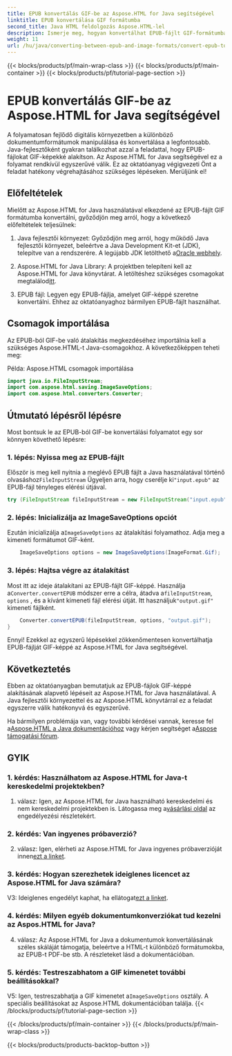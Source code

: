 ```yaml
---
title: EPUB konvertálás GIF-be az Aspose.HTML for Java segítségével
linktitle: EPUB konvertálása GIF formátumba
second_title: Java HTML feldolgozás Aspose.HTML-lel
description: Ismerje meg, hogyan konvertálhat EPUB-fájlt GIF-formátumba az Aspose.HTML for Java használatával. Egyszerű, hatékony és megbízható.
weight: 11
url: /hu/java/converting-between-epub-and-image-formats/convert-epub-to-gif/
---
```


{{< blocks/products/pf/main-wrap-class >}}
{{< blocks/products/pf/main-container >}}
{{< blocks/products/pf/tutorial-page-section >}}

# EPUB konvertálás GIF-be az Aspose.HTML for Java segítségével

A folyamatosan fejlődő digitális környezetben a különböző dokumentumformátumok manipulálása és konvertálása a legfontosabb. Java-fejlesztőként gyakran találkozhat azzal a feladattal, hogy EPUB-fájlokat GIF-képekké alakítson. Az Aspose.HTML for Java segítségével ez a folyamat rendkívül egyszerűvé válik. Ez az oktatóanyag végigvezeti Önt a feladat hatékony végrehajtásához szükséges lépéseken. Merüljünk el!

## Előfeltételek

Mielőtt az Aspose.HTML for Java használatával elkezdené az EPUB-fájlt GIF formátumba konvertálni, győződjön meg arról, hogy a következő előfeltételek teljesülnek:

1. Java fejlesztői környezet:
    Győződjön meg arról, hogy működő Java fejlesztői környezet, beleértve a Java Development Kit-et (JDK), telepítve van a rendszerére. A legújabb JDK letölthető a[Oracle webhely](https://www.oracle.com/java/technologies/javase-downloads.html).

2. Aspose.HTML for Java Library:
    A projektben telepíteni kell az Aspose.HTML for Java könyvtárat. A letöltéshez szükséges csomagokat megtalálod[itt](https://releases.aspose.com/html/java/).

3. EPUB fájl:
   Legyen egy EPUB-fájlja, amelyet GIF-képpé szeretne konvertálni. Ehhez az oktatóanyaghoz bármilyen EPUB-fájlt használhat.

## Csomagok importálása

Az EPUB-ból GIF-be való átalakítás megkezdéséhez importálnia kell a szükséges Aspose.HTML-t Java-csomagokhoz. A következőképpen teheti meg:

Példa: Aspose.HTML csomagok importálása
```java
import java.io.FileInputStream;
import com.aspose.html.saving.ImageSaveOptions;
import com.aspose.html.converters.Converter;
```

## Útmutató lépésről lépésre

Most bontsuk le az EPUB-ból GIF-be konvertálási folyamatot egy sor könnyen követhető lépésre:

### 1. lépés: Nyissa meg az EPUB-fájlt

 Először is meg kell nyitnia a meglévő EPUB fájlt a Java használatával történő olvasáshoz`FileInputStream` Ügyeljen arra, hogy cserélje ki`"input.epub"` az EPUB-fájl tényleges elérési útjával.

```java
try (FileInputStream fileInputStream = new FileInputStream("input.epub")) {
```

### 2. lépés: Inicializálja az ImageSaveOptions opciót

 Ezután inicializálja a`ImageSaveOptions` az átalakítási folyamathoz. Adja meg a kimeneti formátumot GIF-ként.

```java
    ImageSaveOptions options = new ImageSaveOptions(ImageFormat.Gif);
```

### 3. lépés: Hajtsa végre az átalakítást

 Most itt az ideje átalakítani az EPUB-fájlt GIF-képpé. Használja a`Converter.convertEPUB` módszer erre a célra, átadva a`fileInputStream`, `options` , és a kívánt kimeneti fájl elérési útját. Itt használjuk`"output.gif"` kimeneti fájlként.

```java
    Converter.convertEPUB(fileInputStream, options, "output.gif");
}
```

Ennyi! Ezekkel az egyszerű lépésekkel zökkenőmentesen konvertálhatja EPUB-fájlját GIF-képpé az Aspose.HTML for Java segítségével.

## Következtetés

Ebben az oktatóanyagban bemutatjuk az EPUB-fájlok GIF-képpé alakításának alapvető lépéseit az Aspose.HTML for Java használatával. A Java fejlesztői környezettel és az Aspose.HTML könyvtárral ez a feladat egyszerre válik hatékonyvá és egyszerűvé.

 Ha bármilyen problémája van, vagy további kérdései vannak, keresse fel a[Aspose.HTML a Java dokumentációhoz](https://reference.aspose.com/html/java/) vagy kérjen segítséget a[Aspose támogatási fórum](https://forum.aspose.com/).

## GYIK

### 1. kérdés: Használhatom az Aspose.HTML for Java-t kereskedelmi projektekben?

1. válasz: Igen, az Aspose.HTML for Java használható kereskedelmi és nem kereskedelmi projektekben is. Látogassa meg a[vásárlási oldal](https://purchase.aspose.com/buy) az engedélyezési részletekért.

### 2. kérdés: Van ingyenes próbaverzió?

 2. válasz: Igen, elérheti az Aspose.HTML for Java ingyenes próbaverzióját innen[ezt a linket](https://releases.aspose.com/).

### 3. kérdés: Hogyan szerezhetek ideiglenes licencet az Aspose.HTML for Java számára?

 V3: Ideiglenes engedélyt kaphat, ha ellátogat[ezt a linket](https://purchase.aspose.com/temporary-license/).

### 4. kérdés: Milyen egyéb dokumentumkonverziókat tud kezelni az Aspos.HTML for Java?

4. válasz: Az Aspose.HTML for Java a dokumentumok konvertálásának széles skáláját támogatja, beleértve a HTML-t különböző formátumokba, az EPUB-t PDF-be stb. A részleteket lásd a dokumentációban.

### 5. kérdés: Testreszabhatom a GIF kimenetet további beállításokkal?

 V5: Igen, testreszabhatja a GIF kimenetet a`ImageSaveOptions` osztály. A speciális beállításokat az Aspose.HTML dokumentációban találja.
{{< /blocks/products/pf/tutorial-page-section >}}

{{< /blocks/products/pf/main-container >}}
{{< /blocks/products/pf/main-wrap-class >}}

{{< blocks/products/products-backtop-button >}}
